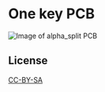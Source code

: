 # One key PCB

![Image of alpha_split PCB](https://rawgit.com/ahtn/keyboard_pcb/master/alpha_split/alpha_split.png)

## License

[CC-BY-SA](https://creativecommons.org/licenses/by-sa/4.0/)

